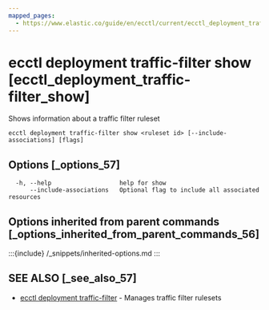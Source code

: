 ```yaml
---
mapped_pages:
  - https://www.elastic.co/guide/en/ecctl/current/ecctl_deployment_traffic-filter_show.html
---
```


# ecctl deployment traffic-filter show [ecctl_deployment_traffic-filter_show]

Shows information about a traffic filter ruleset

```
ecctl deployment traffic-filter show <ruleset id> [--include-associations] [flags]
```


## Options [_options_57]

```
  -h, --help                   help for show
      --include-associations   Optional flag to include all associated resources
```


## Options inherited from parent commands [_options_inherited_from_parent_commands_56]

:::{include} /_snippets/inherited-options.md
:::


## SEE ALSO [_see_also_57]

* [ecctl deployment traffic-filter](/reference/ecctl_deployment_traffic-filter.md)	 - Manages traffic filter rulesets

